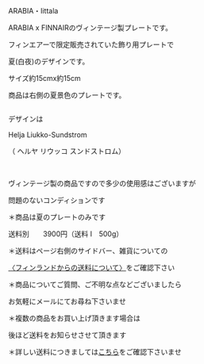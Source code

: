 <link rel="stylesheet" type="text/css" href="/assets/css/styles.css">

ARABIA・Iittala

ARABIA x FINNAIRのヴィンテージ製プレートです。

フィンエアーで限定販売されていた飾り用プレートで

 夏(白夜)のデザインです。

 サイズ約15cmx約15cm

 商品は右側の夏景色のプレートです。

<img alt="" src="http://blog.cnobi.jp/v1/blog/user/71e35865e9e62f3f9d70420d6124d2ab/1634761653"/>
 

デザインは

Helja Liukko-Sundstrom

（ ヘルヤ リウッコ スンドストロム）

<img alt="" src="http://blog.cnobi.jp/v1/blog/user/71e35865e9e62f3f9d70420d6124d2ab/1634761648"/> 

<img alt="" src="http://blog.cnobi.jp/v1/blog/user/71e35865e9e62f3f9d70420d6124d2ab/1634761649"/> 

<img alt="" src="http://blog.cnobi.jp/v1/blog/user/71e35865e9e62f3f9d70420d6124d2ab/1634761651"/> 

<img alt="" src="http://blog.cnobi.jp/v1/blog/user/71e35865e9e62f3f9d70420d6124d2ab/1634761650"/> 

ヴィンテージ製の商品ですので多少の使用感はございますが

問題のないコンディションです

＊商品は夏のプレートのみです

送料別　　3900円（送料 I　500g）

＊送料はページ右側のサイドバー、雑貨についての

[〈フィンランドからの送料について〉](https://dkzakka.github.io/2005/03/31/雑貨について.html)をご確認下さい

＊商品についてご質問、ご不明な点などございましたら

お気軽にメールにてお尋ね下さいませ

 

 ＊複数の商品をお買い上げ頂きます場合は

 後ほど送料をお知らせさせて頂きます

 ＊詳しい送料につきましては[こちら](http://dkzakka.blog.shinobi.jp/Entry/3385/)をご確認下さいませ